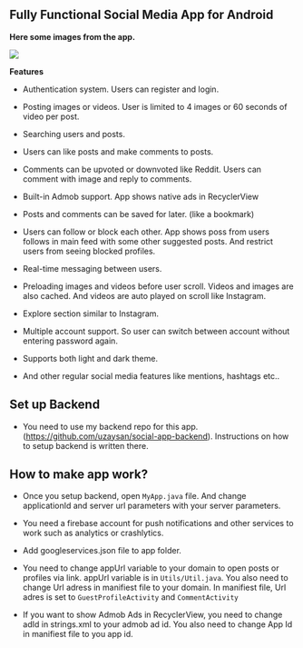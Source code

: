 ## Fully Functional Social Media App for Android

**Here some images from the app.**

![](https://raw.githubusercontent.com/uzaysan/sonata-sociala-app/master/screenshots/unnamed.png)


**Features**

-  Authentication system. Users can register and login.

- Posting images or videos. User is limited to 4 images or 60 seconds of video per post.

- Searching users and posts.

- Users can like posts and make comments to posts.

- Comments can be upvoted or downvoted like Reddit. Users can comment with image and reply to comments.

- Built-in Admob support. App shows native ads in RecyclerView

- Posts and comments can be saved for later. (like a bookmark)

- Users can follow or block each other. App shows poss from users follows in main feed with some other suggested posts. And restrict users from seeing blocked profiles.

- Real-time messaging between users.

- Preloading images and videos before user scroll. Videos and images are also cached. And videos are auto played on scroll like Instagram.

- Explore section similar to Instagram.

- Multiple account support. So user can switch between account without entering password again.

- Supports both light and dark theme.

- And other regular social media features like mentions, hashtags etc..

## Set up Backend
- You need to use my backend repo for this app. (https://github.com/uzaysan/social-app-backend). Instructions on how to setup backend is written there.

## How to make app work?
- Once you setup backend, open `MyApp.java` file. And change applicationId and server url parameters with your server parameters.

- You need a firebase account for push notifications and other services to work such as analytics or crashlytics.

- Add googleservices.json file to app folder.

- You need to change appUrl variable to your domain to open posts or profiles via link. appUrl variable is in `Utils/Util.java`. You also need to change Url adress in manifiest file to your domain. In manifiest file, Url adres is set to `GuestProfileActivity` and `CommentActivity`

- If you want to show Admob Ads in RecyclerView, you need to change adId in strings.xml to your admob ad id. You also need to change App Id in manifiest file to you app id.
